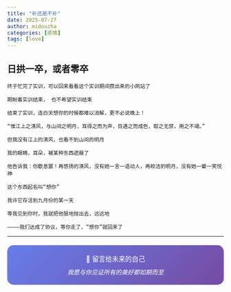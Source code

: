 ```yaml
---
title: "补还是不补"
date: 2025-07-27
author: midouzha
categories: [感情]
tags: [love]
---
```


## 日拱一卒，或者零卒 

    终于忙完了实训，可以回来看看这个实训期间攒出来的小网站了

    期盼着实训结束， 也不希望实训结束

    结束了实训，连白天想你的时候都难以消解，更不必说晚上！

    “惟江上之清风，与山间之明月，耳得之而为声，目遇之而成色，取之无禁，用之不竭。”

    但我没有江上的清风，也看不到山间的明月

    我的眼睛，耳朵，被某种东西遮蔽了

    他告诉我：你歇息罢！再悠扬的清风，没有她一言一语动人，再皎洁的明月，没有她一颦一笑悦神

    这个东西起名叫“想你”

    我许它存活到九月份的某一天

    等我见到你时，我就把他狠地抛出去，远远地

    ————我们达成了协议，等你走了，“想你”就回来了




---

<div style="text-align: center; padding: 20px; background: linear-gradient(135deg, #667eea 0%, #764ba2 100%); border-radius: 15px; color: white; margin: 20px 0;">
  <p style="margin: 0; font-size: 1.1em;">💌 留言给未来的自己</p>
  <p style="margin: 10px 0 0 0; font-style: italic;">我愿与你见证所有的美好都如期而至</p>
</div>
